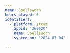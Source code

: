 ```yaml
---
name: Spellsworn
hours_played: 0
identifiers:
  - platform: steam
    appid: '360620'
    name: Spellsworn
    synced_on: '2024-07-04'

---
```

